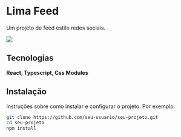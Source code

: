 # Lima Feed

Um projeto de feed estilo redes sociais.

![](https://cdn.discordapp.com/attachments/960925345824010270/1286332500939116645/Lima-feed.png?ex=66ed85ff&is=66ec347f&hm=a7d61e82f6d735b086ade821c7e8f8faf7b45bc943b59b9d9aea23210de47f39&)

## Tecnologias
**React, Typescript, Css Modules**

## Instalação

Instruções sobre como instalar e configurar o projeto. Por exemplo:

```bash
git clone https://github.com/seu-usuario/seu-projeto.git
cd seu-projeto
npm install
